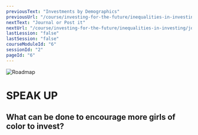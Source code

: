 ```yaml
---
previousText: "Investments by Demographics"
previousUrl: "/course/investing-for-the-future/inequalities-in-investing/investment-by-demographics"
nextText: "Journal or Post it"
nextUrl: "/course/investing-for-the-future/inequalities-in-investing/journal-or-post-it"
lastLession: "false"
lastSession: "false"
courseModuleId: "6"
sessionId: "2"
pageId: "6"
---
```



![Roadmap](/assets/img/lets-talk-about-it.png)
# SPEAK UP

## What can be done to encourage more girls of color to invest?
<sparkle-feed-post assignment-name="What can be done to encourage more girls of color to invest?" ></sparkle-feed-post>